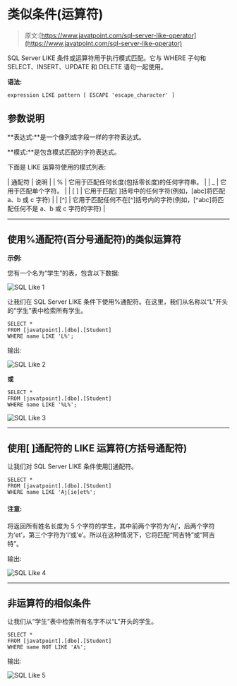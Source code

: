 # 类似条件(运算符)

> 原文:[https://www.javatpoint.com/sql-server-like-operator](https://www.javatpoint.com/sql-server-like-operator)

SQL Server LIKE 条件或运算符用于执行模式匹配。它与 WHERE 子句和 SELECT、INSERT、UPDATE 和 DELETE 语句一起使用。

**语法:**

```
expression LIKE pattern [ ESCAPE 'escape_character' ] 

```

## 参数说明

**表达式:**是一个像列或字段一样的字符表达式。

**模式:**是包含模式匹配的字符表达式。

下面是 LIKE 运算符使用的模式列表:

| 通配符 | 说明 |
| % | 它用于匹配任何长度(包括零长度)的任何字符串。 |
| _ | 它用于匹配单个字符。 |
| [ ] | 它用于匹配[ ]括号中的任何字符(例如，[abc]将匹配 a、b 或 c 字符) |
| [^] | 它用于匹配任何不在[^]括号内的字符(例如，[^abc]将匹配任何不是 a、b 或 c 字符的字符) |

* * *

## 使用%通配符(百分号通配符)的类似运算符

**示例:**

您有一个名为“学生”的表，包含以下数据:

![SQL Like 1](../Images/c431f0fd3711e5718846fa3f0943039f.png)

让我们在 SQL Server LIKE 条件下使用%通配符。在这里，我们从名称以“L”开头的“学生”表中检索所有学生。

```
SELECT *
FROM [javatpoint].[dbo].[Student]
WHERE name LIKE 'L%'; 

```

输出:

![SQL Like 2](../Images/af5c46ad7d4f69fd0dc79715476fdf3c.png)

**或**

```
SELECT *
FROM [javatpoint].[dbo].[Student]
WHERE name LIKE '%L%'; 

```

![SQL Like 3](../Images/4a1ad8a6bda28866fb70c233464e00f2.png)

* * *

## 使用[ ]通配符的 LIKE 运算符(方括号通配符)

让我们对 SQL Server LIKE 条件使用[]通配符。

```
SELECT *
FROM [javatpoint].[dbo].[Student]
WHERE name LIKE 'Aj[ie]et%';

```

#### 注意:
将返回所有姓名长度为 5 个字符的学生，其中前两个字符为‘Aj’，后两个字符为‘et’，第三个字符为‘I’或‘e’。所以在这种情况下，它将匹配“阿吉特”或“阿吉特”。

输出:

![SQL Like 4](../Images/34372919fa54497d01c4a9e48833f1ac.png)

* * *

## 非运算符的相似条件

让我们从“学生”表中检索所有名字不以“L”开头的学生。

```
SELECT *
FROM [javatpoint].[dbo].[Student]
WHERE name NOT LIKE 'A%';

```

输出:

![SQL Like 5](../Images/1e7675c0673aaa002cd1785cc1ff1113.png)